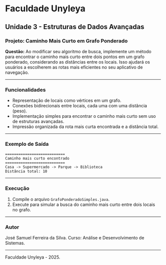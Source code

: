 # Faculdade Unyleya

## Unidade 3 - Estruturas de Dados Avançadas

### Projeto: Caminho Mais Curto em Grafo Ponderado

**Questão:** Ao modificar seu algoritmo de busca, implemente um método para encontrar o caminho mais curto entre dois pontos em um grafo ponderado, considerando as distâncias entre os locais. Isso ajudará os usuários a escolherem as rotas mais eficientes no seu aplicativo de navegação.

---

### Funcionalidades

* Representação de locais como vértices em um grafo.
* Conexões bidirecionais entre locais, cada uma com uma distância (peso).
* Implementação simples para encontrar o caminho mais curto sem uso de estruturas avançadas.
* Impressão organizada da rota mais curta encontrada e a distância total.

---

### Exemplo de Saída

```
===========================
Caminho mais curto encontrado
===========================
Casa -> Supermercado -> Parque -> Biblioteca
Distância total: 10
```

---

### Execução

1. Compile o arquivo `GrafoPonderadoSimples.java`.
2. Execute para simular a busca do caminho mais curto entre dois locais no grafo.

---

### Autor

José Samuel Ferreira da Silva.
Curso: Análise e Desenvolvimento de Sistemas.

---

Faculdade Unyleya - 2025.
